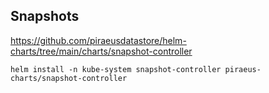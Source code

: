 ## Snapshots

https://github.com/piraeusdatastore/helm-charts/tree/main/charts/snapshot-controller

`helm install -n kube-system snapshot-controller piraeus-charts/snapshot-controller`

